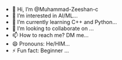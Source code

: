 - 👋 Hi, I’m @Muhammad-Zeeshan-c
- 👀 I’m interested in AI/ML...
- 🌱 I’m currently learning C++ and Python...
- 💞️ I’m looking to collaborate on ...
- 📫 How to reach me? DM me...
- 😄 Pronouns: He/HIM...
- ⚡ Fun fact: Beginner ...

<!---
Muhammad-Zeeshan-c/Muhammad-Zeeshan-c is a ✨ special ✨ repository because its `README.md` (this file) appears on your GitHub profile.
You can click the Preview link to take a look at your changes.
--->

